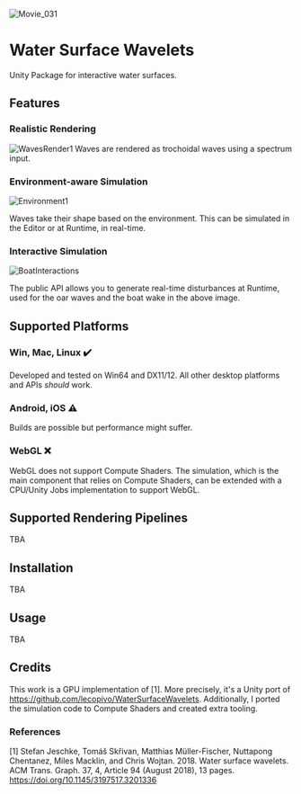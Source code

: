 ![Movie_031](https://github.com/seandillon92/WaterSurfaceWavelets-Plugins/assets/51912249/f7495a91-6ccd-4d7b-92bf-36bcdab9aab1)
# Water Surface Wavelets
Unity Package for interactive water surfaces.

## Features
### **Realistic Rendering**
![WavesRender1](https://github.com/seandillon92/WaterSurfaceWavelets-Plugins/assets/51912249/ca93c9fc-c173-4c29-9c35-a641ee02b4ea)
Waves are rendered as trochoidal waves using a spectrum input.

### **Environment-aware Simulation** 
![Environment1](https://github.com/seandillon92/WaterSurfaceWavelets-Plugins/assets/51912249/420be1bc-d484-44af-97d8-0b56b2015c2c)

Waves take their shape based on the environment. This can be simulated in the Editor or at Runtime, in real-time.
### **Interactive Simulation**
![BoatInteractions](https://github.com/seandillon92/WaterSurfaceWavelets-Plugins/assets/51912249/fad6baf6-b793-43e4-8a79-e4fd81c63625)

The public API allows you to generate real-time disturbances at Runtime, used for the oar waves and the boat wake in the above image.

## Supported Platforms
### Win, Mac, Linux :heavy_check_mark: 
Developed and tested on Win64 and DX11/12. All other desktop platforms and APIs *should* work.

### Android, iOS ⚠️
Builds are possible but performance might suffer.

### WebGL ❌
WebGL does not support Compute Shaders. The simulation, which is the main component that relies on Compute Shaders, can be extended with a CPU/Unity Jobs implementation to support WebGL.

## Supported Rendering Pipelines
TBA

## Installation
TBA

## Usage
TBA

## Credits
This work is a GPU implementation of [1]. More precisely, it's a Unity port of https://github.com/lecopivo/WaterSurfaceWavelets. Additionally, I ported the simulation code to Compute Shaders and created extra tooling.
### References
[1] Stefan Jeschke, Tomáš Skřivan, Matthias Müller-Fischer, Nuttapong Chentanez, Miles Macklin, and Chris Wojtan. 2018. Water surface wavelets. ACM Trans. Graph. 37, 4, Article 94 (August 2018), 13 pages. https://doi.org/10.1145/3197517.3201336
